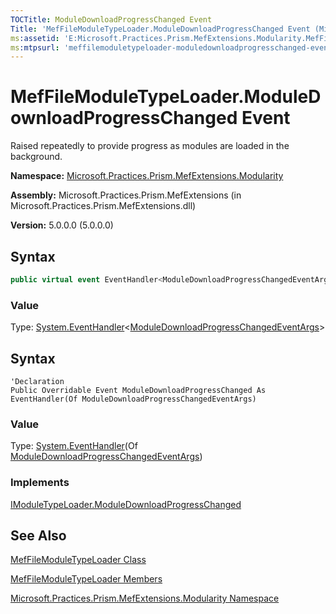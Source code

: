 ```yaml
---
TOCTitle: ModuleDownloadProgressChanged Event
Title: 'MefFileModuleTypeLoader.ModuleDownloadProgressChanged Event (Microsoft.Practices.Prism.MefExtensions.Modularity)'
ms:assetid: 'E:Microsoft.Practices.Prism.MefExtensions.Modularity.MefFileModuleTypeLoader.ModuleDownloadProgressChanged'
ms:mtpsurl: 'meffilemoduletypeloader-moduledownloadprogresschanged-event-mspp-mefextensions-modularity.md'
---
```


# MefFileModuleTypeLoader.ModuleDownloadProgressChanged Event

Raised repeatedly to provide progress as modules are loaded in the background.

**Namespace:** [Microsoft.Practices.Prism.MefExtensions.Modularity](https://msdn.microsoft.com/library/microsoft.practices.prism.mefextensions.modularity)

**Assembly:** Microsoft.Practices.Prism.MefExtensions (in Microsoft.Practices.Prism.MefExtensions.dll)

**Version:** 5.0.0.0 (5.0.0.0)

## Syntax

```C#
public virtual event EventHandler<ModuleDownloadProgressChangedEventArgs> ModuleDownloadProgressChanged
```

### Value

Type: [System.EventHandler](http://msdn.microsoft.com/en-us/library/db0etb8x)&lt;[ModuleDownloadProgressChangedEventArgs](/patterns-practices/reference/moduledownloadprogresschangedeventargs-class-mspp-modularity)&gt;

## Syntax

```VB
'Declaration
Public Overridable Event ModuleDownloadProgressChanged As EventHandler(Of ModuleDownloadProgressChangedEventArgs)
```

### Value

Type: [System.EventHandler](http://msdn.microsoft.com/en-us/library/db0etb8x)(Of [ModuleDownloadProgressChangedEventArgs](/patterns-practices/reference/moduledownloadprogresschangedeventargs-class-mspp-modularity))

### Implements

[IModuleTypeLoader.ModuleDownloadProgressChanged](/patterns-practices/reference/imoduletypeloader-moduledownloadprogresschanged-event-mspp-modularity)

## See Also

[MefFileModuleTypeLoader Class](/patterns-practices/reference/meffilemoduletypeloader-class-mspp-mefextensions-modularity)

[MefFileModuleTypeLoader Members](/patterns-practices/reference/meffilemoduletypeloader-members-mspp-mefextensions-modularity)

[Microsoft.Practices.Prism.MefExtensions.Modularity Namespace](/patterns-practices/reference/mspp-mefextensions-modularity-namespace)
